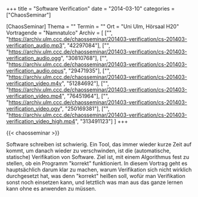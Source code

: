 +++
title = "Software Verification"
date = "2014-03-10"
categories = ["ChaosSeminar"]

[ChaosSeminar]
Thema = ""
Termin = ""
Ort = "Uni Ulm, Hörsaal H20"
Vortragende = "Namnatulco"
Archiv = [
	["", "https://archiv.ulm.ccc.de/chaosseminar/201403-verification/cs-201403-verification_audio.mp3", "42297084"],
	["", "https://archiv.ulm.ccc.de/chaosseminar/201403-verification/cs-201403-verification_audio.ogg", "30810768"],
	["", "https://archiv.ulm.ccc.de/chaosseminar/201403-verification/cs-201403-verification_audio.opus", "29471935"],
	["", "https://archiv.ulm.ccc.de/chaosseminar/201403-verification/cs-201403-verification_video.m4v", "51284692"],
	["", "https://archiv.ulm.ccc.de/chaosseminar/201403-verification/cs-201403-verification_video.mp4", "76451964"],
	["", "https://archiv.ulm.ccc.de/chaosseminar/201403-verification/cs-201403-verification_video.ogv", "250169381"],
	["", "https://archiv.ulm.ccc.de/chaosseminar/201403-verification/cs-201403-verification_video_high.mp4", "313491123"]
	]
+++

{{< chaosseminar >}}

Software schreiben ist schwierig. Ein Tool, das immer wieder kurze
Zeit auf kommt, um danach wieder zu verschwinden, ist die
(automatische, statische) Verifikation von Software. Ziel ist, mit
einem Algorithmus fest zu stellen, ob ein Programm "korrekt"
funktioniert.
In diesem Vortrag geht es hauptsächlich darum klar zu machen, warum
Verifikation sich nicht wirklich durchgesetzt hat, was denn "korrekt"
heißen soll, wofür man Verifikation sonst noch einsetzen kann, und
letztlich was man aus das ganze lernen kann ohne es anwenden zu
müssen.
